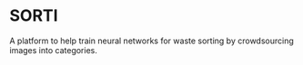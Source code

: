# SORTI
A platform to help train neural networks for waste sorting by crowdsourcing images into categories.
